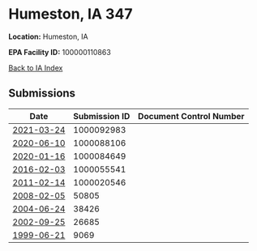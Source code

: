 # Humeston, IA 347

**Location:** Humeston, IA

**EPA Facility ID:** 100000110863

[Back to IA Index](../../index.md)

## Submissions

| Date | Submission ID | Document Control Number |
|------|--------------|-------------------------|
| [2021-03-24](submissions/1000092983.md) | 1000092983 |  |
| [2020-06-10](submissions/1000088106.md) | 1000088106 |  |
| [2020-01-16](submissions/1000084649.md) | 1000084649 |  |
| [2016-02-03](submissions/1000055541.md) | 1000055541 |  |
| [2011-02-14](submissions/1000020546.md) | 1000020546 |  |
| [2008-02-05](submissions/50805.md) | 50805 |  |
| [2004-06-24](submissions/38426.md) | 38426 |  |
| [2002-09-25](submissions/26685.md) | 26685 |  |
| [1999-06-21](submissions/9069.md) | 9069 |  |
